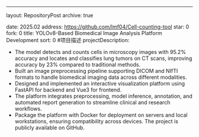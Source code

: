 ---
layout: RepositoryPost
archive: true

date: 2025.02
address: https://github.com/lmf04/Cell-counting-tool
star: 0
fork: 0
title: YOLOv8-Based Biomedical Image Analysis Platform Development 
sort: 0
#项目描述
projectDescription:
- The model detects and counts cells in microscopy images with 95.2% accuracy and locates and classifies lung tumors on CT scans, improving accuracy by 23% compared to traditional methods. 
- Built an image preprocessing pipeline supporting DICOM and NIfTI formats to handle biomedical imaging data across different modalities. 
- Designed and implemented an interactive visualization platform using FastAPI for backend and Vue3 for frontend. 
- The platform integrates preprocessing, model inference, annotation, and automated report generation to streamline clinical and research workflows. 
- Package the platform with Docker for deployment on servers and local workstations, ensuring compatibility across devices. The project is publicly available on GitHub. 

